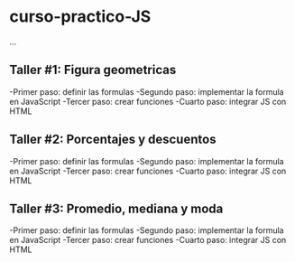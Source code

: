 # curso-practico-JS

...

## Taller #1: Figura geometricas

-Primer paso: definir las formulas
-Segundo paso: implementar la
formula en JavaScript
-Tercer paso: crear funciones
-Cuarto paso: integrar JS con HTML

## Taller #2: Porcentajes y descuentos

-Primer paso: definir las formulas
-Segundo paso: implementar la
formula en JavaScript
-Tercer paso: crear funciones
-Cuarto paso: integrar JS con HTML

## Taller #3: Promedio, mediana y moda

-Primer paso: definir las formulas
-Segundo paso: implementar la
formula en JavaScript
-Tercer paso: crear funciones
-Cuarto paso: integrar JS con HTML
